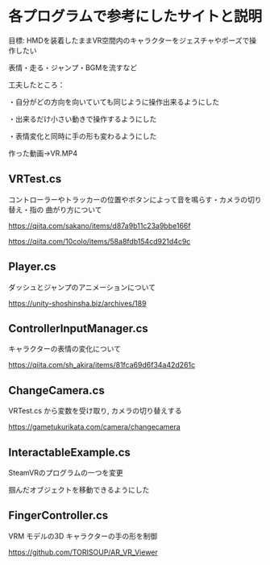 # 各プログラムで参考にしたサイトと説明

目標:
HMDを装着したままVR空間内のキャラクターをジェスチャやポーズで操作したい

表情・走る・ジャンプ・BGMを流すなど

工夫したところ：

・自分がどの方向を向いていても同じように操作出来るようにした

・出来るだけ小さい動きで操作するようにした

・表情変化と同時に手の形も変わるようにした

作った動画→VR.MP4

## VRTest.cs
コントローラーやトラッカーの位置やボタンによって音を鳴らす・カメラの切り替え・指の
曲がり方について

https://qiita.com/sakano/items/d87a9b11c23a9bbe166f

https://qiita.com/10colo/items/58a8fdb154cd921d4c9c

## Player.cs

ダッシュとジャンプのアニメーションについて

https://unity-shoshinsha.biz/archives/189

## ControllerInputManager.cs

キャラクターの表情の変化について

https://qiita.com/sh_akira/items/81fca69d6f34a42d261c

## ChangeCamera.cs

VRTest.cs から変数を受け取り, カメラの切り替えする

https://gametukurikata.com/camera/changecamera

## InteractableExample.cs

SteamVRのプログラムの一つを変更

掴んだオブジェクトを移動できるようにした

## FingerController.cs

VRM モデルの3D キャラクターの手の形を制御

https://github.com/TORISOUP/AR_VR_Viewer

